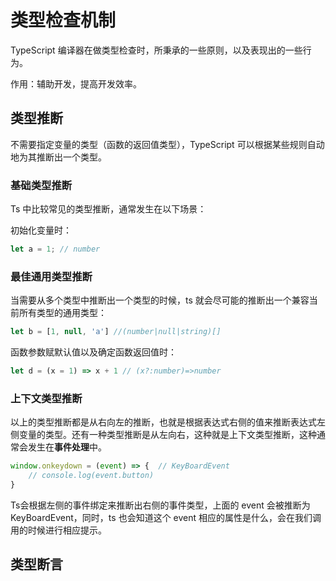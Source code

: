 # 类型检查机制

TypeScript 编译器在做类型检查时，所秉承的一些原则，以及表现出的一些行为。

作用：辅助开发，提高开发效率。

## 类型推断

不需要指定变量的类型（函数的返回值类型），TypeScript 可以根据某些规则自动地为其推断出一个类型。

### 基础类型推断

Ts 中比较常见的类型推断，通常发生在以下场景：

初始化变量时：

```typescript
let a = 1; // number
```

### 最佳通用类型推断

当需要从多个类型中推断出一个类型的时候，ts 就会尽可能的推断出一个兼容当前所有类型的通用类型：

```typescript
let b = [1, null, 'a'] //(number|null|string)[]
```

函数参数赋默认值以及确定函数返回值时：

```typescript
let d = (x = 1) => x + 1 // (x?:number)=>number
```

### 上下文类型推断

以上的类型推断都是从右向左的推断，也就是根据表达式右侧的值来推断表达式左侧变量的类型。还有一种类型推断是从左向右，这种就是上下文类型推断，这种通常会发生在**事件处理**中。

```typescript
window.onkeydown = (event) => {  // KeyBoardEvent
    // console.log(event.button)
} 
```

Ts会根据左侧的事件绑定来推断出右侧的事件类型，上面的 event 会被推断为 KeyBoardEvent，同时，ts 也会知道这个 event 相应的属性是什么，会在我们调用的时候进行相应提示。

## 类型断言


